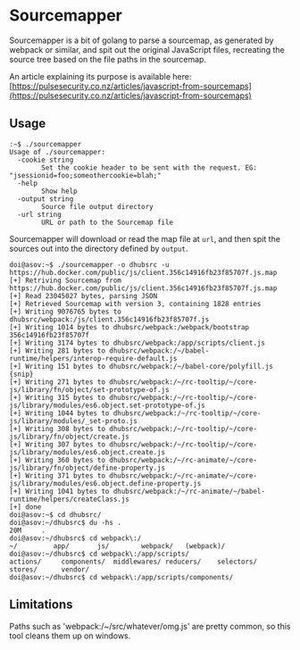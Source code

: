 # Sourcemapper

Sourcemapper is a bit of golang to parse a sourcemap, as generated by webpack or similar, and spit out the original JavaScript files, recreating the source tree based on the file paths in the sourcemap.

An article explaining its purpose is available here: [https://pulsesecurity.co.nz/articles/javascript-from-sourcemaps](https://pulsesecurity.co.nz/articles/javascript-from-sourcemaps)

## Usage

```None
:~$ ./sourcemapper
Usage of ./sourcemapper:
  -cookie string
    	Set the cookie header to be sent with the request. EG: "jsessionid=foo;someothercookie=blah;"
  -help
    	Show help
  -output string
    	Source file output directory
  -url string
    	URL or path to the Sourcemap file
```

Sourcemapper will download or read the map file at `url`, and then spit the sources out into the directory defined by `output`.

```None
doi@asov:~$ ./sourcemapper -o dhubsrc -u https://hub.docker.com/public/js/client.356c14916fb23f85707f.js.map
[+] Retriving Sourcemap from https://hub.docker.com/public/js/client.356c14916fb23f85707f.js.map
[+] Read 23045027 bytes, parsing JSON
[+] Retrieved Sourcemap with version 3, containing 1828 entries
[+] Writing 9076765 bytes to dhubsrc/webpack:/js/client.356c14916fb23f85707f.js
[+] Writing 1014 bytes to dhubsrc/webpack:/webpack/bootstrap 356c14916fb23f85707f
[+] Writing 3174 bytes to dhubsrc/webpack:/app/scripts/client.js
[+] Writing 281 bytes to dhubsrc/webpack:/~/babel-runtime/helpers/interop-require-default.js
[+] Writing 151 bytes to dhubsrc/webpack:/~/babel-core/polyfill.js
{snip}
[+] Writing 271 bytes to dhubsrc/webpack:/~/rc-tooltip/~/core-js/library/fn/object/set-prototype-of.js
[+] Writing 315 bytes to dhubsrc/webpack:/~/rc-tooltip/~/core-js/library/modules/es6.object.set-prototype-of.js
[+] Writing 1044 bytes to dhubsrc/webpack:/~/rc-tooltip/~/core-js/library/modules/_set-proto.js
[+] Writing 308 bytes to dhubsrc/webpack:/~/rc-tooltip/~/core-js/library/fn/object/create.js
[+] Writing 307 bytes to dhubsrc/webpack:/~/rc-tooltip/~/core-js/library/modules/es6.object.create.js
[+] Writing 360 bytes to dhubsrc/webpack:/~/rc-animate/~/core-js/library/fn/object/define-property.js
[+] Writing 371 bytes to dhubsrc/webpack:/~/rc-animate/~/core-js/library/modules/es6.object.define-property.js
[+] Writing 1041 bytes to dhubsrc/webpack:/~/rc-animate/~/babel-runtime/helpers/createClass.js
[+] done
doi@asov:~$ cd dhubsrc/
doi@asov:~/dhubsrc$ du -hs .
20M     .
doi@asov:~/dhubsrc$ cd webpack\:/
~/         app/       js/        webpack/   (webpack)/
doi@asov:~/dhubsrc$ cd webpack\:/app/scripts/
actions/     components/  middlewares/ reducers/    selectors/   stores/      vendor/
doi@asov:~/dhubsrc$ cd webpack\:/app/scripts/components/
```

## Limitations

Paths such as 'webpack:/~/src/whatever/omg.js' are pretty common, so this tool cleans them up on windows.
